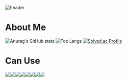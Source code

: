 ![header](https://capsule-render.vercel.app/api?type=waving&color=auto&height=300&section=header&text=KimSeHwan%20&fontSize=90)

# About Me
![Anurag's GitHub stats](https://github-readme-stats.vercel.app/api?username=ksh-3013&show_icons=true&theme=radical)
![Top Langs](https://github-readme-stats.vercel.app/api/top-langs/?username=ksh-3013&layout=compact)
[![Solved.ac Profile](http://mazassumnida.wtf/api/v2/generate_badge?boj=백준아이디)](https://solved.ac/ksh-3013/)


# Can Use
<div style="display: flex"}>
<img src="https://img.shields.io/badge/android-3DDC84?style=for-the-badge&logo=android&logoColor=white">
<img src="https://img.shields.io/badge/kotlin-7F52FF?style=for-the-badge&logo=kotlin&logoColor=white">
<img src="https://img.shields.io/badge/ios-000000?style=for-the-badge&logo=ios&logoColor=white">
<img src="https://img.shields.io/badge/swift-F05138?style=for-the-badge&logo=swift&logoColor=white">
<img src="https://img.shields.io/badge/flutter-02569B?style=for-the-badge&logo=flutter&logoColor=white">
<img src="https://img.shields.io/badge/dart-0175C2?style=for-the-badge&logo=dart&logoColor=white">
<img src="https://img.shields.io/badge/android studio-3DDC84?style=for-the-badge&logo=androidstudio&logoColor=white">
<img src="https://img.shields.io/badge/Xcode-147EFB?style=for-the-badge&logo=xcode&logoColor=white">
</div>

